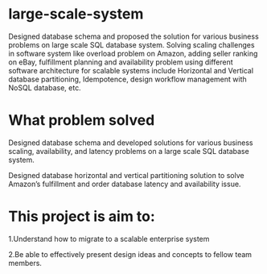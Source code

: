 # large-scale-system
Designed database schema and proposed the solution for various business problems on large scale SQL database system. Solving scaling challenges in software system like overload problem on Amazon, adding seller ranking on eBay, fulfillment planning and availability problem using different software architecture for scalable systems include Horizontal and Vertical database partitioning, Idempotence, design workflow management with NoSQL database, etc. 

# What problem solved
Designed database schema and developed solutions for various business scaling, availability, and latency problems on a large scale SQL database system.  

Designed database horizontal and vertical partitioning solution to solve Amazon’s fulfillment and order database latency and availability issue.


# This project is aim to:

1.Understand how to migrate to a scalable enterprise system

2.Be able to effectively present design ideas and concepts to fellow team members.
